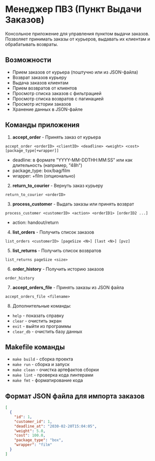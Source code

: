 # Менеджер ПВЗ (Пункт Выдачи Заказов)

Консольное приложение для управления пунктом выдачи заказов. Позволяет принимать заказы от курьеров, выдавать их клиентам и обрабатывать возвраты.

## Возможности

- Прием заказов от курьера (поштучно или из JSON-файла)
- Возврат заказов курьеру
- Выдача заказов клиентам
- Прием возвратов от клиентов
- Просмотр списка заказов с фильтрацией
- Просмотр списка возвратов с пагинацией
- Просмотр истории заказов
- Хранение данных в JSON-файле

## Команды приложения

1. **accept_order** - Принять заказ от курьера

```
accept_order <orderID> <clientID> <deadline> <weight> <cost> [package_type[+wrapper]]
```

- deadline: в формате "YYYY-MM-DDTHH:MM:SS" или как длительность (например, "48h")
- package_type: box/bag/film
- wrapper: +film (опционально)

2. **return_to_courier** - Вернуть заказ курьеру

```
return_to_courier <orderID>
```

3. **process_customer** - Выдать заказы или принять возврат

```
process_customer <customerID> <action> <orderID1> [orderID2 ...]
```

- action: handout/return

4. **list_orders** - Получить список заказов

```
list_orders <customerID> [pageSize <N>] [last <N>] [pvz]
```

5. **list_returns** - Получить список возвратов

```
list_returns pageSize <size>
```

6. **order_history** - Получить историю заказов

```
order_history
```

7. **accept_orders_file** - Принять заказы из JSON файла

```
accept_orders_file <filename>
```

8. Дополнительные команды:

- `help` - показать справку
- `clear` - очистить экран
- `exit` - выйти из программы
- `clear_db` - очистить базу данных

## Makefile команды

- `make build` - сборка проекта
- `make run` - сборка и запуск
- `make clean` - очистка артефактов сборки
- `make lint` - проверка кода линтерами
- `make fmt` - форматирование кода

## Формат JSON файла для импорта заказов

```json
[
  {
    "id": 1,
    "customer_id": 1,
    "deadline_at": "2030-02-20T15:04:05",
    "weight": 5.0,
    "cost": 100.0,
    "package_type": "box",
    "wrapper": "film"
  }
]
```
